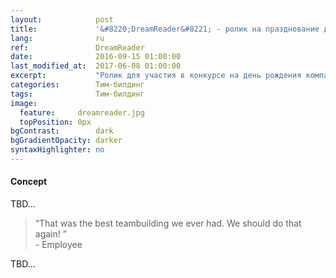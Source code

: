 ```yaml
---
layout:            post
title:             '&#8220;DreamReader&#8221; - ролик на празднование дня рождения IT-компании'
lang:              ru
ref:               DreamReader
date:              2016-09-15 01:00:00
last_modified_at:  2017-06-08 01:00:00
excerpt:           "Ролик для участия в конкурсе на день рождения компании"
categories:        Тим-билдинг
tags:              Тим-билдинг
image:
  feature:     dreamreader.jpg
  topPosition: 0px
bgContrast:        dark
bgGradientOpacity: darker
syntaxHighlighter: no
---
```


#### Concept

TBD...

<blockquote class="u--startsWithDoubleQuote">&#8220;That was the best teambuilding we ever had. We should do that again! &#8221; <br/>- Employee</blockquote>

TBD...

<div class="img img--fullContainer img--14xLeading" style="background-image: url({{ site.baseurl_posts_img }}dreamreader-alex.jpg);"></div>
<div class="img img--fullContainer img--14xLeading" style="background-image: url({{ site.baseurl_posts_img }}dreamreader-progressbar.jpg);"></div>
<div class="img img--fullContainer img--14xLeading" style="background-image: url({{ site.baseurl_posts_img }}dreamreader-cat.jpg);"></div>
<div class="img img--fullContainer img--14xLeading" style="background-image: url({{ site.baseurl_posts_img }}dreamreader-heavy.jpg);"></div>
<div class="img img--fullContainer img--14xLeading" style="background-image: url({{ site.baseurl_posts_img }}dreamreader-ladies.jpg);"></div>



